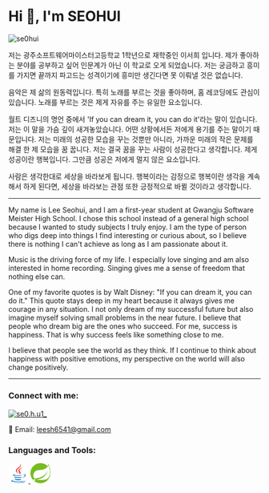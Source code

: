 <h1 align="left">Hi 👋, I'm SEOHUI</h1>

<p align="left"> <img src="https://komarev.com/ghpvc/?username=se0hui&label=Profile%20views&color=0e75b6&style=flat" alt="se0hui" /> </p>

저는 광주소프트웨어마이스터고등학교 1학년으로 재학중인 이서희 입니다. 제가 좋아하는 분야를 공부하고 싶어 인문계가 아닌 이 학교로 오게 되었습니다. 저는 궁금하고 흥미를 가지면 끝까지 파고드는 성격이기에 흥미만 생긴다면 못 이뤄낼 것은 없습니다.

음악은 제 삶의 원동력입니다. 특히 노래를 부르는 것을 좋아하며, 홈 레코딩에도 관심이 있습니다. 노래를 부르는 것은 제게 자유를 주는 유일한 요소입니다.

월트 디즈니의 명언 중에서 'If you can dream it, you can do it'라는 말이 있습니다. 저는 이 말을 가슴 깊이 새겨놓았습니다. 어떤 상황에서든 저에게 용기를 주는 말이기 때문입니다. 저는 미래의 성공한 모습을 꾸는 것뿐만 아니라, 가까운 미래의 작은 문제를 해결 한 제 모습을 꿈 꿉니다. 저는 결국 꿈을 꾸는 사람이 성공한다고 생각합니다. 제게 성공이란 행복입니다. 그만큼 성공은 저에게 멀지 않은 요소입니다.

사람은 생각한대로 세상을 바라보게 됩니다. 행복이라는 감정으로 행복이란 생각을 계속해서 하게 된다면, 세상을 바라보는 관점 또한 긍정적으로 바뀔 것이라고 생각합니다. 

----

My name is Lee Seohui, and I am a first-year student at Gwangju Software Meister High School. I chose this school instead of a general high school because I wanted to study subjects I truly enjoy. I am the type of person who digs deep into things I find interesting or curious about, so I believe there is nothing I can't achieve as long as I am passionate about it.

Music is the driving force of my life. I especially love singing and am also interested in home recording. Singing gives me a sense of freedom that nothing else can.

One of my favorite quotes is by Walt Disney: "If you can dream it, you can do it." This quote stays deep in my heart because it always gives me courage in any situation. I not only dream of my successful future but also imagine myself solving small problems in the near future. I believe that people who dream big are the ones who succeed. For me, success is happiness. That is why success feels like something close to me.

I believe that people see the world as they think. If I continue to think about happiness with positive emotions, my perspective on the world will also change positively.

------

<h3 align="left">Connect with me:</h3>
<p align="left">
<a href="https://instagram.com/se0.h.u1_" target="blank"><img align="center" src="https://raw.githubusercontent.com/rahuldkjain/github-profile-readme-generator/master/src/images/icons/Social/instagram.svg" alt="se0.h.u1_" height="30" width="40" /></a>
</p>
<p align="left">
  📧 Email: <a href="mailto:leesh6541@gmail.com">leesh6541@gmail.com</a>
</p>


<h3 align="left">Languages and Tools:</h3>
<p align="left">
  <a href="https://www.oracle.com/java/" target="_blank" rel="noreferrer">
    <img src="https://raw.githubusercontent.com/devicons/devicon/master/icons/java/java-original.svg" alt="java" width="40" height="40"/>
  </a>
  <a href="https://spring.io/" target="_blank" rel="noreferrer">
    <img src="https://raw.githubusercontent.com/devicons/devicon/master/icons/spring/spring-original.svg" alt="spring" width="40" height="40"/>
  </a>
</p>

